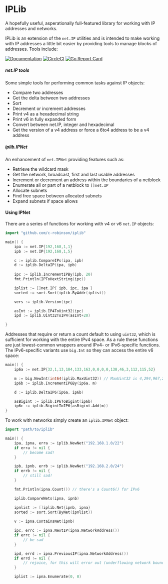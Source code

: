 # IPLib

A hopefully useful, asperationally full-featured library for working with IP
addresses and networks.

IPLib is an extension of the `net.IP` utilities and is intended to make working
with IP addresses a little bit easier by providing tools to manage blocks of
addresses. Tools include:

[![Documentation](https://godoc.org/github.com/c-robinson/iplib?status.svg)](http://godoc.org/github.com/c-robinson/iplib)
[![CircleCI](https://circleci.com/gh/c-robinson/iplib/tree/master.svg?style=svg)](https://circleci.com/gh/c-robinson/iplib/tree/master)
[![Go Report Card](https://goreportcard.com/badge/github.com/c-robinson/iplib)](https://goreportcard.com/report/github.com/c-robinson/iplib)

##### net.IP tools

Some simple tools for performing common tasks against IP objects:

- Compare two addresses
- Get the delta between two addresses
- Sort
- Decrement or increment addresses
- Print v4 as a hexadecimal string
- Print v6 in fully expanded form
- Convert between net.IP, integer and hexadecimal
- Get the version of a v4 address or force a 6to4 address to be a v4 address

##### iplib.IPNet

An enhancement of `net.IPNet` providing features such as:

- Retrieve the wildcard mask
- Get the network, broadcast, first and last usable addresses
- Increment or decrement an address within the boundaries of a netblock
- Enumerate all or part of a netblock to `[]net.IP`
- Allocate subnets
- Find free space between allocated subnets
- Expand subnets if space allows

#### Using IPNet

There are a series of functions for working with v4 or v6 `net.IP` objects:

```Go
import "github.com/c-robinson/iplib"

main() {
    ipa := net.IP{192,168,1,1}
    ipb := net.IP{192,168,1,5}

    c := iplib.CompareIPs(ipa, ipb)
    d := iplib.DeltaIP(ipa, ipb)
    
    ipc := iplib.IncrementIPBy(ipb, 20)
    fmt.Println(IPToHextString(ipc))

    iplist := []net.IP{ ipb, ipc, ipa }
    sorted := sort.Sort(iplib.ByAddr(iplist))

    vers := iplib.Version(ipc)

    asInt := iplib.IP4ToUint32(ipc)
    ipd := iplib.Uint32ToIP4(asInt+20)

}
```

Addresses that require or return a count default to using `uint32`, which is
sufficient for working with the entire IPv4 space. As a rule these functions
are just lowest-common wrappers around IPv4- or IPv6-specific functions. The
IPv6-specific variants use `big.Int` so they can access the entire v6 space:


```Go
main() {
    ip6a := net.IP{32,1,13,184,133,163,0,0,0,0,138,46,3,112,115,52}

    m := big.NewInt(int64(iplib.MaxUint32)) // MaxUint32 is 4,294,967,296
    ip6b := iplib.IncrementIP6By(ip6a, m)

    d := iplib.DeltaIP6(ip6a, ip6b)

    asBigint := iplib.IP6ToBigint(ip6b)
    ip6c := iplib.BigintToIP6(asBigint.Add(m))
}

```

To work with networks simply create an `iplib.IPNet` object:

```Go
import "path/to/iplib"

main() {
    ipa, ipna, erra := iplib.NewNet("192.168.1.0/22")
    if erra != nil {
        // become sad!
    }

    ipb, ipnb, errb := iplib.NewNet("192.168.2.0/24")
    if errb != nil {
        // still sad!
    }

    fmt.Println(ipna.Count()) // there's a Count6() for IPv6

    iplib.CompareNets(ipna, ipnb)

    ipnlist := []iplib.Net{ipnb, ipna}
    sorted := sort.Sort(ByNet(ipnlist))
    
    v := ipna.ContainsNet(ipnb)

    ipc, errc := ipna.NextIP(ipna.NetworkAddress())
    if errc != nil {
        // be sad
    }

    ipd, errd := ipna.PreviousIP(ipna.NetworkAddress())
    if errd != nil {
        // rejoice, for this will error out (underflowing network boundary)
    }

    iplist := ipna.Enumerate(0, 0)

```
